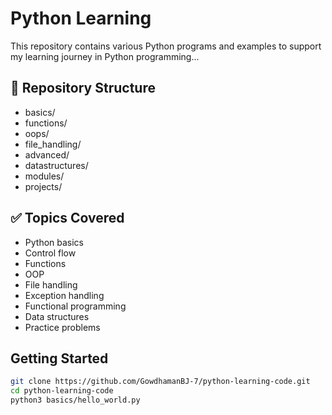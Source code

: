 # Python Learning  

This repository contains various Python programs and examples to support my learning journey in Python programming...

## 📂 Repository Structure

- basics/
- functions/
- oops/
- file_handling/
- advanced/
- datastructures/
- modules/
- projects/

## ✅ Topics Covered
- Python basics
- Control flow
- Functions
- OOP
- File handling
- Exception handling
- Functional programming
- Data structures
- Practice problems

##  Getting Started

```bash
git clone https://github.com/GowdhamanBJ-7/python-learning-code.git
cd python-learning-code
python3 basics/hello_world.py
